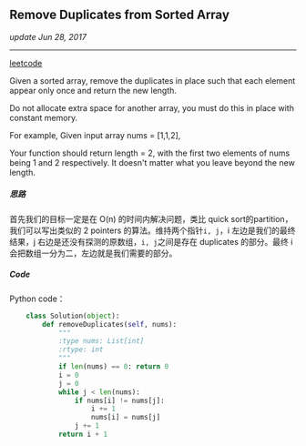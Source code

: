 ## Remove Duplicates from Sorted Array
_update Jun 28, 2017_

---

[leetcode](https://leetcode.com/problems/remove-duplicates-from-sorted-array/#/description)

Given a sorted array, remove the duplicates in place such that each element appear only once and return the new length.

Do not allocate extra space for another array, you must do this in place with constant memory.

For example,
Given input array nums = [1,1,2],

Your function should return length = 2, with the first two elements of nums being 1 and 2 respectively. It doesn't matter what you leave beyond the new length.

##### 思路
首先我们的目标一定是在 O(n) 的时间内解决问题，类比 quick sort的partition，我们可以写出类似的 2 pointers 的算法。维持两个指针`i, j`，i 左边是我们的最终结果，j 右边是还没有探测的原数组，`i, j`之间是存在 duplicates 的部分。最终 i 会把数组一分为二，左边就是我们需要的部分。

##### Code
Python code：
```python
    class Solution(object):
        def removeDuplicates(self, nums):
            """
            :type nums: List[int]
            :rtype: int
            """
            if len(nums) == 0: return 0
            i = 0
            j = 0
            while j < len(nums):
                if nums[i] != nums[j]:
                    i += 1
                    nums[i] = nums[j]
                j += 1
            return i + 1
```